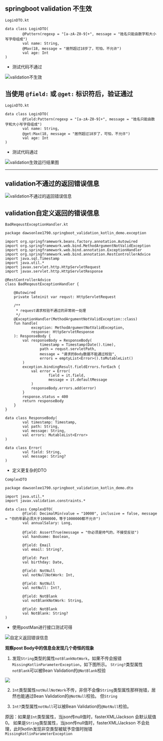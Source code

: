 ## springboot validation 不生效

`LoginDTO.kt`

    data class LoginDTO(
            @Pattern(regexp = "[a-zA-Z0-9]+", message = "姓名只能由数字和大小写字母组成")
            val name: String,
            @Max(18, message = "居然超过18岁了，可怕，不允许")
            val age: Int
    )

* 测试代码不通过

![validation不生效](/images/validation不生效.png)

## 当使用 `@field:` 或 `@get:` 标识符后，验证通过

`LoginDTO.kt`

    data class LoginDTO(
            @field:Pattern(regexp = "[a-zA-Z0-9]+", message = "姓名只能由数字和大小写字母组成")
            val name: String,
            @get:Max(18, message = "居然超过18岁了，可怕，不允许")
            val age: Int
    )
    
* 测试代码通过

![validation生效运行结果图](/images/validation生效运行结果图.png)

---
## validation不通过的返回错误信息
![validation不通过的返回错误信息](/images/validation不通过返回的错误信息.png)

## validation自定义返回的错误信息

`BadReqeustExceptionHandler.kt`
    
    package dawsonlee1790.springboot_validation_kotlin_demo.exception
    
    import org.springframework.beans.factory.annotation.Autowired
    import org.springframework.web.bind.MethodArgumentNotValidException
    import org.springframework.web.bind.annotation.ExceptionHandler
    import org.springframework.web.bind.annotation.RestControllerAdvice
    import java.sql.Timestamp
    import java.util.*
    import javax.servlet.http.HttpServletRequest
    import javax.servlet.http.HttpServletResponse
    
    @RestControllerAdvice
    class BadReqeustExceptionHandler {
    
        @Autowired
        private lateinit var requst: HttpServletRequest
    
        /**
         * request请求校验不通过的异常统一处理
         */
        @ExceptionHandler(MethodArgumentNotValidException::class)
        fun handle(
                exception: MethodArgumentNotValidException,
                response: HttpServletResponse
        ): ResponseBody {
            val responseBody = ResponseBody(
                    timestamp = Timestamp(Date().time),
                    path = requst.servletPath,
                    message = "请求的Body数据不能通过校验",
                    errors = emptyList<Error>().toMutableList()
            )
            exception.bindingResult.fieldErrors.forEach {
                val error = Error(
                        field = it.field,
                        message = it.defaultMessage
                )
                responseBody.errors.add(error)
            }
            response.status = 400
            return responseBody
        }
    }
    
    data class ResponseBody(
            val timestamp: Timestamp,
            val path: String,
            val message: String,
            val errors: MutableList<Error>
    )
    
    data class Error(
            val field: String,
            val message: String?
    )

* 定义更复杂的DTO

`ComplexDTO`
    
    package dawsonlee1790.springboot_validation_kotlin_demo.dto
    
    import java.util.*
    import javax.validation.constraints.*
    
    data class ComplexDTO(
            @field: DecimalMin(value = "10000", inclusive = false, message = "你的年薪必须大于1000000，等于1000000都不允许")
            val annualSalary: Long,
    
            @field: AssertTrue(message = "你必须是帅气的，不接受反驳")
            val handsome: Boolean,
    
            @field: Email
            val email: String?,
    
            @field: Past
            val birthday: Date,
    
            @field: NotNull
            val notNullNotWork: Int,
    
            @field: NotNull
            val notNull: Int?,
    
            @field: NotBlank
            val notBlankNotWork: String,
    
            @field: NotBlank
            val NotBlank: String?
    )

* 使用postMan进行接口测试可得

![自定义返回错误信息](/images/validation不通过返回的自定义错误信息.png)

**观察post Body中的信息会发现几个奇怪的现象**

1. 发现`String`类型的属性`notBlankNotWork`，如果不传会报错`MissingKotlinParameterException`，如下图所示。
`String?`类型属性`notBlank`可以被Bean Validation的`@NotBlank`校验

![](/images/String类型会报错.png)

2. `Int`类型属性`notNullNotWork`不传，非但不会像`String`类型属性那样抛错，居然也能通过Bean Validation的`@NotNull`校验。
但`String`

3. `Int?`类型属性`notNull`可以被Bean Validation的`@NotNull`检验。

原因：如果是`Int`类型属性，当json传null值时，fasterXML/Jackson 会默认赋值0。
如果是`String`类型属性，当json传null值时，fasterXML/Jackson 不会处理，此时kotlin发现非空类型被赋予空值时抛错
`MissingKotlinParameterException`




